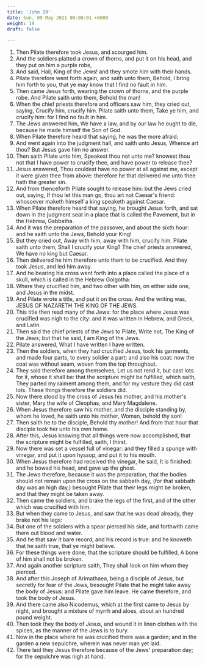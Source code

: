 ```yaml
---
title: 'John 19'
date: Sun, 09 May 2021 00:00:01 +0000
weight: 19
draft: false
  
---
```


1. Then Pilate therefore took Jesus, and scourged him.
2. And the soldiers platted a crown of thorns, and put it on his head, and they put on him a purple robe,
3. And said, Hail, King of the Jews! and they smote him with their hands.
4. Pilate therefore went forth again, and saith unto them, Behold, I bring him forth to you, that ye may know that I find no fault in him.
5. Then came Jesus forth, wearing the crown of thorns, and the purple robe. And Pilate saith unto them, Behold the man!
6. When the chief priests therefore and officers saw him, they cried out, saying, Crucify him, crucify him. Pilate saith unto them, Take ye him, and crucify him: for I find no fault in him.
7. The Jews answered him, We have a law, and by our law he ought to die, because he made himself the Son of God.
8. When Pilate therefore heard that saying, he was the more afraid;
9. And went again into the judgment hall, and saith unto Jesus, Whence art thou? But Jesus gave him no answer.
10. Then saith Pilate unto him, Speakest thou not unto me? knowest thou not that I have power to crucify thee, and have power to release thee?
11. Jesus answered, Thou couldest have no power at all against me, except it were given thee from above: therefore he that delivered me unto thee hath the greater sin.
12. And from thenceforth Pilate sought to release him: but the Jews cried out, saying, If thou let this man go, thou art not Caesar's friend: whosoever maketh himself a king speaketh against Caesar.
13. When Pilate therefore heard that saying, he brought Jesus forth, and sat down in the judgment seat in a place that is called the Pavement, but in the Hebrew, Gabbatha.
14. And it was the preparation of the passover, and about the sixth hour: and he saith unto the Jews, Behold your King!
15. But they cried out, Away with him, away with him, crucify him. Pilate saith unto them, Shall I crucify your King? The chief priests answered, We have no king but Caesar.
16. Then delivered he him therefore unto them to be crucified. And they took Jesus, and led him away.
17. And he bearing his cross went forth into a place called the place of a skull, which is called in the Hebrew Golgotha:
18. Where they crucified him, and two other with him, on either side one, and Jesus in the midst.
19. And Pilate wrote a title, and put it on the cross. And the writing was, JESUS OF NAZARETH THE KING OF THE JEWS.
20. This title then read many of the Jews: for the place where Jesus was crucified was nigh to the city: and it was written in Hebrew, and Greek, and Latin.
21. Then said the chief priests of the Jews to Pilate, Write not, The King of the Jews; but that he said, I am King of the Jews.
22. Pilate answered, What I have written I have written.
23. Then the soldiers, when they had crucified Jesus, took his garments, and made four parts, to every soldier a part; and also his coat: now the coat was without seam, woven from the top throughout.
24. They said therefore among themselves, Let us not rend it, but cast lots for it, whose it shall be: that the scripture might be fulfilled, which saith, They parted my raiment among them, and for my vesture they did cast lots. These things therefore the soldiers did.
25. Now there stood by the cross of Jesus his mother, and his mother's sister, Mary the wife of Cleophas, and Mary Magdalene.
26. When Jesus therefore saw his mother, and the disciple standing by, whom he loved, he saith unto his mother, Woman, behold thy son!
27. Then saith he to the disciple, Behold thy mother! And from that hour that disciple took her unto his own home.
28. After this, Jesus knowing that all things were now accomplished, that the scripture might be fulfilled, saith, I thirst.
29. Now there was set a vessel full of vinegar: and they filled a spunge with vinegar, and put it upon hyssop, and put it to his mouth.
30. When Jesus therefore had received the vinegar, he said, It is finished: and he bowed his head, and gave up the ghost.
31. The Jews therefore, because it was the preparation, that the bodies should not remain upon the cross on the sabbath day, (for that sabbath day was an high day,) besought Pilate that their legs might be broken, and that they might be taken away.
32. Then came the soldiers, and brake the legs of the first, and of the other which was crucified with him.
33. But when they came to Jesus, and saw that he was dead already, they brake not his legs:
34. But one of the soldiers with a spear pierced his side, and forthwith came there out blood and water.
35. And he that saw it bare record, and his record is true: and he knoweth that he saith true, that ye might believe.
36. For these things were done, that the scripture should be fulfilled, A bone of him shall not be broken.
37. And again another scripture saith, They shall look on him whom they pierced.
38. And after this Joseph of Arimathaea, being a disciple of Jesus, but secretly for fear of the Jews, besought Pilate that he might take away the body of Jesus: and Pilate gave him leave. He came therefore, and took the body of Jesus.
39. And there came also Nicodemus, which at the first came to Jesus by night, and brought a mixture of myrrh and aloes, about an hundred pound weight.
40. Then took they the body of Jesus, and wound it in linen clothes with the spices, as the manner of the Jews is to bury.
41. Now in the place where he was crucified there was a garden; and in the garden a new sepulchre, wherein was never man yet laid.
42. There laid they Jesus therefore because of the Jews' preparation day; for the sepulchre was nigh at hand.
